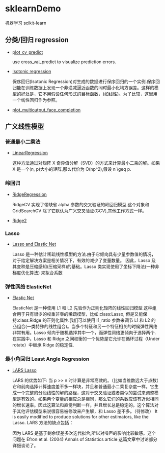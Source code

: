 # sklearnDemo

机器学习 scikit-learn

## 分类/回归 regression

* [plot_cv_predict](./regression/plot_cv_predict.py)

    use cross_val_predict to visualize prediction errors.

* [Isotonic regression](./regression/plot_isotonic_regression.py)

    保序回归(Isotonic Regression)对生成的数据进行保序回归的一个实例.保序回归能在训练数据上发现一个非递减逼近函数的同时最小化均方误差。这样的模型的好处是，它不用假设任何形式的目标函数，(如线性)。为了比较，这里用一个线性回归作为参照。

* [plot_multioutput_face_completion](./regression/plot_multioutput_face_completion.py)

## 广义线性模型

### 普通最小二乘法

* [LinearRegression](./regression/LinearRegression.py)

    这种方法通过对矩阵 X 奇异值分解（SVD）的方式来计算最小二乘的解。如果 X 是一个(n, p)大小的矩阵,那么代价为 O(np^2),假设 n \geq p.

### 岭回归

* [RidgeRegression](./regression/RidgeRegression.py)

    RidgeCV 实现了带缺省 alpha 参数的交叉验证的岭回归模型.这个对象和 GridSearchCV 除了它默认为广义交叉验证(GCV),其他工作方式一样。

* [Ridge2](./regression/Ridge2.py)

### Lasso

* [Lasso and Elastic Net](./regression/Lasso.py)

    Lasso 是一种估计稀疏线性模型的方法.由于它倾向具有少量参数值的情况，对于给定解决方案是相关情况下，有效的减少了变量数量。 因此，Lasso 及其变种是压缩感知(压缩采样)的基础。Lasso 类实现使用了坐标下降法(一种非梯度优化算法) 来拟合系数

### 弹性网络 ElasticNet

* [Elastic Net](./regression/ElasticNet.py)

    ElasticNet 是一种使用 L1 和 L2 先验作为正则化矩阵的线性回归模型.这种组合用于只有很少的权重非零的稀疏模型，比如:class:Lasso, 但是又能保持:class:Ridge 的正则化属性.我们可以使用 l1_ratio 参数来调节 L1 和 L2 的凸组合(一类特殊的线性组合)。当多个特征和另一个特征相关的时候弹性网络非常有用。Lasso 倾向于随机选择其中一个，而弹性网络更倾向于选择两个.
    在实践中，Lasso 和 Ridge 之间权衡的一个优势是它允许在循环过程（Under rotate）中继承 Ridge 的稳定性.

### 最小角回归 Least Angle Regression

* [LARS Lasso](./regression/LARS_Lasso.py)

    LARS 的优势如下:
    当 p >> n 时计算是非常高效的。（比如当维数远大于点数）它和前向选择计算速度差不多一样块，并且和普通最小二乘复杂度一样。它生成一个完整的分段线性的解的路径，这对于交叉验证或者类似的尝试来调整模型是有效的。如果两个变量的相应总是相同，那么它们的系数应该有近似相同的增长速率。因此这算法和直觉判断一样，并且增长总是稳定的。这个算法对于其他评估模型来说很容易被修改来产生解，和 Lasso 差不多。（待修改）
    It is easily modified to produce solutions for other estimators, like the Lasso.
    LARS 方法的缺点包括：

    因为 LARS 是基于剩余误差多次迭代拟合,所以对噪声的影响比较敏感。这个问题在 Efron et al. (2004) Annals of Statistics article 这篇文章中讨论部分详细谈论了。
